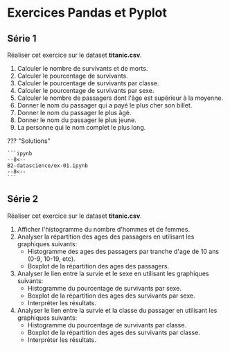# Exercices Pandas et Pyplot

## Série 1

Réaliser cet exercice sur le dataset **titanic.csv**.

1. Calculer le nombre de survivants et de morts.
1. Calculer le pourcentage de survivants.
1. Calculer le pourcentage de survivants par classe.
1. Calculer le pourcentage de survivants par sexe.
1. Calculer le nombre de passagers dont l'âge est supérieur à la moyenne.
1. Donner le nom du passager qui a payé le plus cher son billet.
1. Donner le nom du passager le plus âgé.
1. Donner le nom du passager le plus jeune.
1. La personne qui le nom complet le plus long.

??? "Solutions"

    ```ipynb
    --8<--
    B2-datascience/ex-01.ipynb
    --8<--
    ```

## Série 2

Réaliser cet exercice sur le dataset **titanic.csv**.

1. Afficher l'histogramme du nombre d'hommes et de femmes.
1. Analyser la répartition des ages des passagers en utilisant les graphiques suivants:
    - Histogramme des ages des passagers par tranche d'age de 10 ans (0-9, 10-19, etc).
    - Boxplot de la répartition des ages des passagers.
1. Analyser le lien entre la survie et le sexe en utilisant les graphiques suivants:
    - Histogramme du pourcentage de survivants par sexe.
    - Boxplot de la répartition des ages des survivants par sexe.
    - Interpréter les résultats.
1. Analyser le lien entre la survie et la classe du passager en utilisant les graphiques suivants:
    - Histogramme du pourcentage de survivants par classe.
    - Boxplot de la répartition des ages des survivants par classe.
    - Interpréter les résultats.
